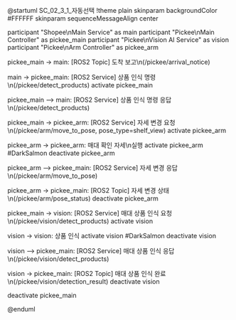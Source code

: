 @startuml SC_02_3_1_자동선택
!theme plain
skinparam backgroundColor #FFFFFF
skinparam sequenceMessageAlign center

participant "Shopee\nMain Service" as main
participant "Pickee\nMain Controller" as pickee_main
participant "Pickee\nVision AI Service" as vision
participant "Pickee\nArm Controller" as pickee_arm

pickee_main -> main: [ROS2 Topic] 도착 보고\n(/pickee/arrival_notice)

main -> pickee_main: [ROS2 Service] 상품 인식 명령\n(/pickee/detect_products)
activate pickee_main

pickee_main --> main: [ROS2 Service] 상품 인식 명령 응답\n(/pickee/detect_products)

pickee_main -> pickee_arm: [ROS2 Service] 자세 변경 요청\n(/pickee/arm/move_to_pose, pose_type=shelf_view)
activate pickee_arm

pickee_arm -> pickee_arm: 매대 확인 자세\n실행
activate pickee_arm #DarkSalmon
deactivate pickee_arm

pickee_arm --> pickee_main: [ROS2 Service] 자세 변경 응답\n(/pickee/arm/move_to_pose)

pickee_arm -> pickee_main: [ROS2 Topic] 자세 변경 상태\n(/pickee/arm/pose_status)
deactivate pickee_arm

pickee_main -> vision: [ROS2 Service] 매대 상품 인식 요청\n(/pickee/vision/detect_products)
activate vision

vision -> vision: 상품 인식
activate vision #DarkSalmon
deactivate vision

vision --> pickee_main: [ROS2 Service] 매대 상품 인식 응답\n(/pickee/vision/detect_products)

vision -> pickee_main: [ROS2 Topic] 매대 상품 인식 완료\n(/pickee/vision/detection_result)
deactivate vision

deactivate pickee_main

@enduml